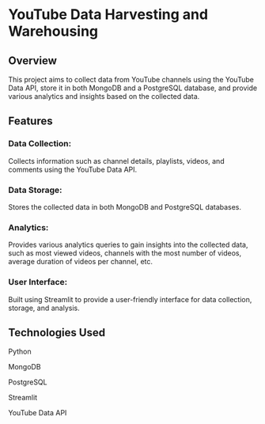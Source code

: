 # YouTube Data Harvesting and Warehousing
## Overview
This project aims to collect data from YouTube channels using the YouTube Data API, store it in both MongoDB and a PostgreSQL database, and provide various analytics and insights based on the collected data.

## Features
### Data Collection:
Collects information such as channel details, playlists, videos, and comments using the YouTube Data API.
### Data Storage: 
Stores the collected data in both MongoDB and PostgreSQL databases.
### Analytics:
Provides various analytics queries to gain insights into the collected data, such as most viewed videos, channels with the most number of videos, average duration of videos per channel, etc.
### User Interface:
Built using Streamlit to provide a user-friendly interface for data collection, storage, and analysis.
## Technologies Used
Python

MongoDB

PostgreSQL

Streamlit

YouTube Data API
